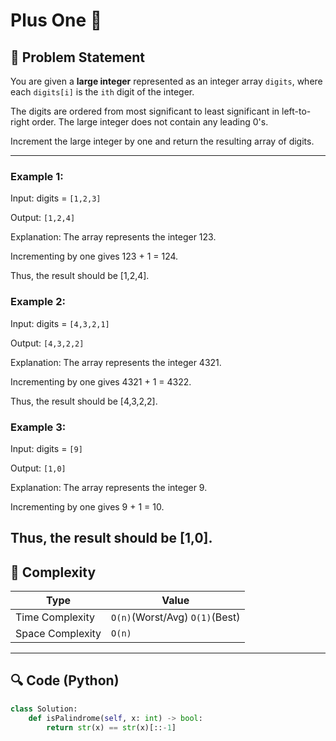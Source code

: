 # Plus One 🚀

## 🧠 Problem Statement

You are given a **large integer** represented as an integer array `digits`, where each `digits[i]` is the `ith` digit of the integer. 

The digits are ordered from most significant to least significant in left-to-right order. The large integer does not contain any leading 0's.

Increment the large integer by one and return the resulting array of digits.

---

### Example 1:

Input: digits = `[1,2,3]`

Output: `[1,2,4]`

Explanation: The array represents the integer 123.

Incrementing by one gives 123 + 1 = 124.

Thus, the result should be [1,2,4].


### Example 2:

Input: digits = `[4,3,2,1]`

Output: `[4,3,2,2]`

Explanation: The array represents the integer 4321.

Incrementing by one gives 4321 + 1 = 4322.

Thus, the result should be [4,3,2,2].


### Example 3:

Input: digits = `[9]`

Output: `[1,0]`

Explanation: The array represents the integer 9.

Incrementing by one gives 9 + 1 = 10.

Thus, the result should be [1,0].
---


## 🧮 Complexity

| Type              | Value     |
|-------------------|-----------|
| Time Complexity   | `O(n)`(Worst/Avg)    `O(1)`(Best)    |
| Space Complexity  | `O(n)`    |



---

## 🔍 Code (Python)

```python
class Solution:
    def isPalindrome(self, x: int) -> bool:
        return str(x) == str(x)[::-1]
```
